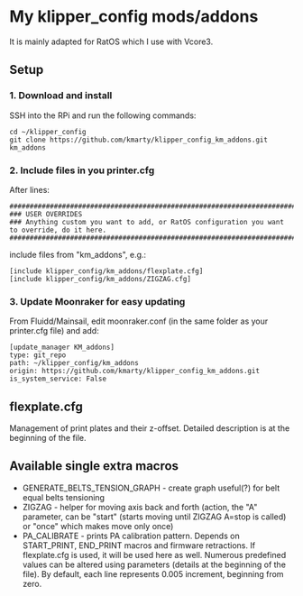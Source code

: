 # My klipper_config mods/addons
It is mainly adapted for RatOS which I use with Vcore3.

## Setup
### 1. Download and install
SSH into the RPi and run the following commands:
```
cd ~/klipper_config
git clone https://github.com/kmarty/klipper_config_km_addons.git km_addons
```
### 2. Include files in you printer.cfg
After lines:
```
#############################################################################################################
### USER OVERRIDES
### Anything custom you want to add, or RatOS configuration you want to override, do it here.
#############################################################################################################
```
include files from "km_addons", e.g.:
```
[include klipper_config/km_addons/flexplate.cfg]
[include klipper_config/km_addons/ZIGZAG.cfg]
```
### 3. Update Moonraker for easy updating
From Fluidd/Mainsail, edit moonraker.conf (in the same folder as your printer.cfg file) and add:
```
[update_manager KM_addons]
type: git_repo
path: ~/klipper_config/km_addons
origin: https://github.com/kmarty/klipper_config_km_addons.git
is_system_service: False
```

## flexplate.cfg ##
Management of print plates and their z-offset. Detailed description is at the beginning of the file.

## Available single extra macros
- GENERATE_BELTS_TENSION_GRAPH - create graph useful(?) for belt equal belts tensioning
- ZIGZAG - helper for moving axis back and forth (action, the "A" parameter, can be "start" (starts moving until ZIGZAG A=stop is called) or "once" which makes move only once)
- PA_CALIBRATE - prints PA calibration pattern. Depends on START_PRINT, END_PRINT macros and firmware retractions. If flexplate.cfg is used, it will be used here as well. Numerous predefined values can be altered using parameters (details at the beginning of the file). By default, each line represents 0.005 increment, beginning from zero.
